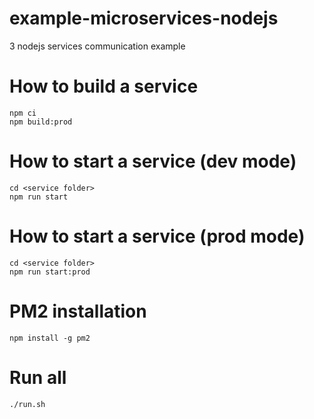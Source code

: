 # example-microservices-nodejs
3 nodejs services communication example

# How to build a service

```
npm ci
npm build:prod
```

# How to start a service (dev mode)

```
cd <service folder>
npm run start
```

# How to start a service (prod mode)

```
cd <service folder>
npm run start:prod
```

# PM2 installation

```
npm install -g pm2
```

# Run all

```
./run.sh
```
